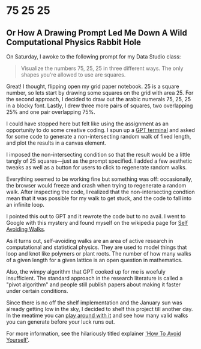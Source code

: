 # 75 25 25

## Or How A Drawing Prompt Led Me Down A Wild Computational Physics Rabbit Hole

On Saturday, I awoke to the following prompt for my Data Studio class:

> Visualize the numbers 75, 25, 25 in three different ways. The only shapes you're allowed to use are squares.

Great! I thought, flipping open my grid paper notebook. 25 is a square number, so lets start by drawing some squares on the grid with area 25. For the second approach, I decided to draw out the arabic numerals 75, 25, 25 in a blocky font. Lastly, I drew three more pairs of squares, two overlapping 25% and one pair overlapping 75%.

I could have stopped here but felt like using the assignment as an opportunity to do some creative coding. I spun up a [GPT terminal](https://chat.openai.com/share/7c492dac-2db0-4445-aa13-0471c6452b99) and asked for some code to generate a non-intersecting random walk of fixed length, and plot the results in a canvas element.

I imposed the non-intersecting condition so that the result would be a little tangly of 25 squares—just as the prompt specified. I added a few aesthetic tweaks as well as a button for users to click to regenerate random walks.

Everything seemed to be working fine but something was off: occasionally, the browser would freeze and crash when trying to regenerate a random walk. After inspecting the code, I realized that the non-intersecting condtion mean that it was possible for my walk to get stuck, and the code to fall into an infinite loop.

I pointed this out to GPT and it rewrote the code but to no avail. I went to Google with this mystery and found myself on the wikipedia page for [Self Avoiding Walks](https://en.wikipedia.org/wiki/Self-avoiding_walk).

As it turns out, self-avoiding walks are an area of active research in computational and statistical physics. They are used to model things that loop and knot like polymers or plant roots. The number of how many walks of a given length for a given lattice is an open question in mathematics.

Also, the wimpy algorithm that GPT cooked up for me is woefuly insufficient. The standard approach in the research literature is called a "pivot algorithm" and people still publish papers about making it faster under certain conditions.

Since there is no off the shelf implementation and the January sun was already getting low in the sky, I decided to shelf this project till another day. In the meatime you can [play around with it](https://mjdanbury.github.io/752525/) and see how many valid walks you can generate before your luck runs out.

For more information, see the hilariously titled explainer ['How To Avoid Yourself'](http://bit-player.org/wp-content/extras/bph-publications/AmSci-1998-07-Hayes-self-avoidance.pdf).
